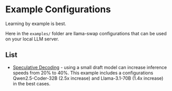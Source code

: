 # Example Configurations

Learning by example is best.

Here in the `examples/` folder are llama-swap configurations that can be used on your local LLM server.

## List

* [Speculative Decoding](speculative-decoding/README.md) - using a small draft model can increase inference speeds from 20% to 40%. This example includes a configurations Qwen2.5-Coder-32B (2.5x increase) and Llama-3.1-70B (1.4x increase) in the best cases.
